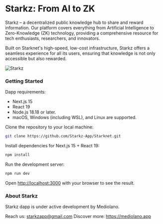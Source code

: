 # Starkz: From AI to ZK

Starkz – a decentralized public knowledge hub to share and reward information. Our platform covers everything from Artificial Intelligence to Zero-Knowledge (ZK) technology, providing a comprehensive resource for tech enthusiasts, researchers, and innovators.

Built on Starknet's high-speed, low-cost infrastructure, Starkz offers a seamless experience for all its users, ensuring that knowledge is not only accessible but also rewarded.

![Starkz](https://mediolano.app/wp-content/uploads/2025/01/Starkz-Mockup.png)


### Getting Started

Dapp requirements:
- Next.js 15
- React 19
- Node.js 18.18 or later.
- macOS, Windows (including WSL), and Linux are supported.

Clone the repository to your local machine:

```bash
git clone https://github.com/Starkz-App/Starknet.git
```
Install dependencies for Next.js 15 + React 19:

```bash
npm install
```

Run the development server:

```bash
npm run dev
```

Open [http://localhost:3000](http://localhost:3000) with your browser to see the result.

### About Starkz

Starkz dapp is under active development by Mediolano.

Reach us: starkzapp@gmail.com
Discover more: https://mediolano.app

